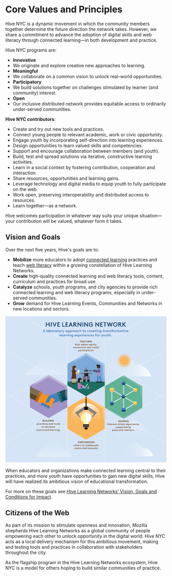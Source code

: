 # Core Values and Principles

Hive NYC is a dynamic movement in which the community members together determine the future direction the network takes. However, we share a commitment to advance the adoption of digital skills and web literacy through connected learning—in both development and practice.

Hive NYC programs are:
* **Innovative**
 * We originate and explore creative new approaches to learning.
* **Meaningful**
 * We collaborate on a common vision to unlock real-world opportunities.
* **Participatory**
 * We build solutions together on challenges stimulated by learner (and community) interest.
* **Open**
 * Our inclusive distributed network provides equitable access to ordinarily under-served communities.

**Hive NYC contributors**:
* Create and try out new tools and practices.
* Connect young people to relevant academic, work or civic opportunity.
* Engage youth by incorporating self-direction into learning experiences.
* Design opportunities to learn valued skills and competencies.
* Support and encourage collaboration between members (and youth).
* Build, test and spread solutions via iterative, constructive learning activities.
* Learn in a social context by fostering contribution, cooperation and interaction.
* Share resources, opportunities and learning gains.
* Leverage technology and digital media to equip youth to fully participate on the web.
* Work open, preserving interoperability and distributed access to resources.
* Learn together—as a network.

Hive welcomes participation in whatever way suits your unique situation—your contribution will be valued, whatever form it takes.

## Vision and Goals

Over the next five years, Hive's goals are to:
* **Mobilize** more educators to adopt [connected learning](http://clalliance.org/) practices and teach [web literacy](https://webmaker.org/en-US/resources) within a growing constellation of Hive Learning Networks.
* **Create** high-quality connected learning and web literacy tools, content, curriculum and practices for broad use.
* **Catalyze** schools, youth programs, and city agencies to provide rich connected learning and web literacy programs, especially in under-served communities.
* **Grow** demand for Hive Learning Events, Communities and Networks in new locations and sectors.

![Hive Approach](../images/approach.png)

When educators and organizations make connected learning central to their practices, and more youth have opportunities to gain new digital skills, Hive will have realized its ambitious vision of educational transformation.

For more on these goals see [Hive Learning Networks’ Vision, Goals and Conditions for Impact](http://hivenyc.org/2014/07/10/hive-learning-networks-vision-goals-and-conditions-for-impact/).

## Citizens of the Web

As part of its mission to stimulate openness and innovation, Mozilla shepherds Hive Learning Networks as a global community of people empowering each other to unlock opportunity in the digital world. Hive NYC acts as a local delivery mechanism for this ambitious movement, making and testing tools and practices in collaboration with stakeholders throughout the city.

As the flagship program in the Hive Learning Networks ecosystem, Hive NYC is a model for others hoping to build similar communities of practice.
